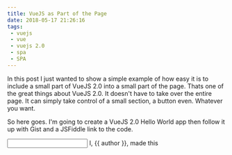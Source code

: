 ```yaml
---
title: VueJS as Part of the Page
date: 2018-05-17 21:26:16
tags:
 - vuejs
 - vue
 - vuejs 2.0
 - spa
 - SPA
---
```


In this post I just wanted to show a simple example of how easy it is to include a small part of VueJS 2.0 into a small part of the page. Thats one of the great things about VueJS 2.0. It doesn't have to take over the entire page. It can simply take control of a small section, a button even. Whatever you want.

So here goes. I'm going to create a VueJS 2.0 Hello World app then follow it up with  Gist and a JSFiddle link to the code.

<script src="https://vuejs.org/js/vue.js"></script>

<div id="#app">
    <input type="text" v-on:input="changeAuthorName">
    I, {{ author }}, made this
</div>

<script>
new Vue({
    el: '#app',
    data: {
        author: 'Doug'
    },
    methods: {
        changeAuthorName: function(event) {
            this.author = event.target.value;
        }
    }
});
</script>


